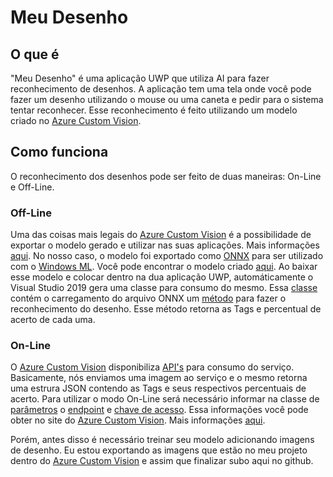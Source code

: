 # Meu Desenho 

## O que é
"Meu Desenho" é uma aplicação UWP que utiliza AI para fazer reconhecimento de desenhos.
A aplicação tem uma tela onde você pode fazer um desenho utilizando o mouse ou uma caneta e pedir para o sistema tentar reconhecer.
Esse reconhecimento é feito utilizando um modelo criado no [Azure Custom Vision](https://www.customvision.ai/).

## Como funciona
O reconhecimento dos desenhos pode ser feito de duas maneiras: On-Line e Off-Line.

### Off-Line
Uma das coisas mais legais do [Azure Custom Vision](https://www.customvision.ai/) é a possibilidade de exportar o modelo gerado e utilizar nas suas aplicações. Mais informações [aqui](https://docs.microsoft.com/pt-br/azure/cognitive-services/custom-vision-service/export-your-model).
No nosso caso, o modelo foi exportado como [ONNX](https://onnx.ai/) para ser utilizado com o [Windows ML](https://docs.microsoft.com/pt-br/windows/ai/windows-ml/).
Você pode encontrar o modelo criado [aqui](https://github.com/angelobelchior/MeuDesenho/blob/master/MeuDesenho/Assets/Models/MeuDesenho.onnx).
Ao baixar esse modelo e colocar dentro na dua aplicação UWP, automáticamente o Visual Studio 2019 gera uma classe para consumo do mesmo.
Essa [classe](https://github.com/angelobelchior/MeuDesenho/blob/master/MeuDesenho/Assets/Models/MeuDesenho.cs) contém o carregamento do arquivo ONNX um [método](https://github.com/angelobelchior/MeuDesenho/blob/76d70a4b053ba952a2825cadd886c523c91d0271/MeuDesenho/Assets/Models/MeuDesenho.cs#L30) para fazer o reconhecimento do desenho. Esse método retorna as Tags e percentual de acerto de cada uma.

### On-Line
O [Azure Custom Vision](https://www.customvision.ai/) disponibiliza [API's](https://docs.microsoft.com/pt-br/azure/cognitive-services/custom-vision-service/) para consumo do serviço. Basicamente, nós enviamos uma imagem ao serviço e o mesmo retorna uma estrura JSON contendo as Tags e seus respectivos percentuais de acerto.
Para utilizar o modo On-Line será necessário informar na classe de [parâmetros](https://github.com/angelobelchior/MeuDesenho/blob/master/MeuDesenho/Infra/Parameters.cs	) o [endpoint](https://github.com/angelobelchior/MeuDesenho/blob/76d70a4b053ba952a2825cadd886c523c91d0271/MeuDesenho/Infra/Parameters.cs#L5) e [chave de acesso](https://github.com/angelobelchior/MeuDesenho/blob/76d70a4b053ba952a2825cadd886c523c91d0271/MeuDesenho/Infra/Parameters.cs#L6). Essa informações você pode obter no site do [Azure Custom Vision](https://www.customvision.ai/). Mais informações [aqui](https://docs.microsoft.com/pt-br/azure/cognitive-services/custom-vision-service/use-prediction-api).

Porém, antes disso é necessário treinar seu modelo adicionando imagens de desenho. 
Eu estou exportando as imagens que estão no meu projeto dentro do [Azure Custom Vision](https://www.customvision.ai/) e assim que finalizar subo aqui no github.
